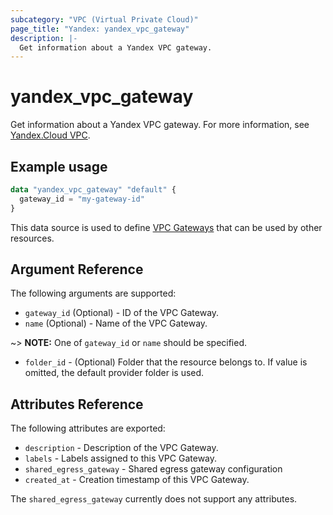 ```yaml
---
subcategory: "VPC (Virtual Private Cloud)"
page_title: "Yandex: yandex_vpc_gateway"
description: |-
  Get information about a Yandex VPC gateway.
---
```



# yandex_vpc_gateway




Get information about a Yandex VPC gateway. For more information, see [Yandex.Cloud VPC](https://cloud.yandex.com/docs/vpc/concepts/index).

## Example usage

```terraform
data "yandex_vpc_gateway" "default" {
  gateway_id = "my-gateway-id"
}
```

This data source is used to define [VPC Gateways](https://cloud.yandex.com/docs/vpc/concepts/gateway) that can be used by other resources.

## Argument Reference

The following arguments are supported:

* `gateway_id` (Optional) - ID of the VPC Gateway.
* `name` (Optional) - Name of the VPC Gateway.

~> **NOTE:** One of `gateway_id` or `name` should be specified.

* `folder_id` - (Optional) Folder that the resource belongs to. If value is omitted, the default provider folder is used.

## Attributes Reference

The following attributes are exported:

* `description` - Description of the VPC Gateway.
* `labels` - Labels assigned to this VPC Gateway.
* `shared_egress_gateway` - Shared egress gateway configuration
* `created_at` - Creation timestamp of this VPC Gateway.

The `shared_egress_gateway` currently does not support any attributes.

